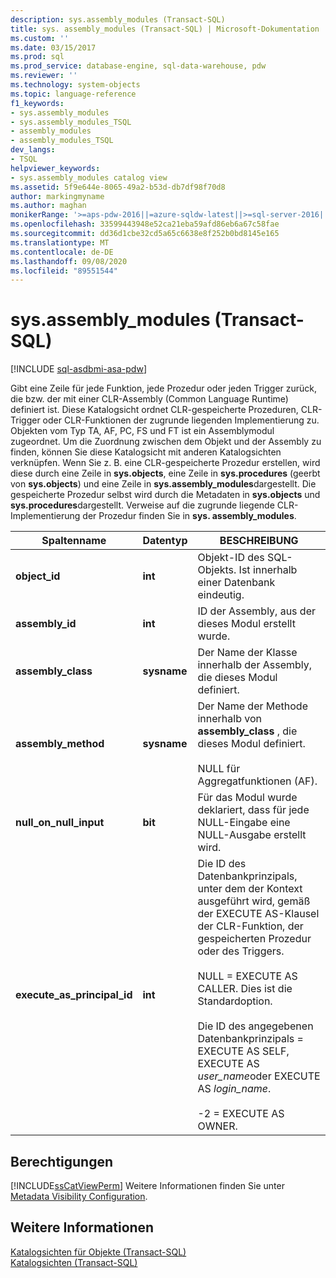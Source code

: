 ```yaml
---
description: sys.assembly_modules (Transact-SQL)
title: sys. assembly_modules (Transact-SQL) | Microsoft-Dokumentation
ms.custom: ''
ms.date: 03/15/2017
ms.prod: sql
ms.prod_service: database-engine, sql-data-warehouse, pdw
ms.reviewer: ''
ms.technology: system-objects
ms.topic: language-reference
f1_keywords:
- sys.assembly_modules
- sys.assembly_modules_TSQL
- assembly_modules
- assembly_modules_TSQL
dev_langs:
- TSQL
helpviewer_keywords:
- sys.assembly_modules catalog view
ms.assetid: 5f9e644e-8065-49a2-b53d-db7df98f70d8
author: markingmyname
ms.author: maghan
monikerRange: '>=aps-pdw-2016||=azure-sqldw-latest||>=sql-server-2016||=sqlallproducts-allversions||>=sql-server-linux-2017||=azuresqldb-mi-current'
ms.openlocfilehash: 33599443948e52ca21eba59afd86eb6a67c58fae
ms.sourcegitcommit: dd36d1cbe32cd5a65c6638e8f252b0bd8145e165
ms.translationtype: MT
ms.contentlocale: de-DE
ms.lasthandoff: 09/08/2020
ms.locfileid: "89551544"
---
```

# <a name="sysassembly_modules-transact-sql"></a>sys.assembly_modules (Transact-SQL)
[!INCLUDE [sql-asdbmi-asa-pdw](../../includes/applies-to-version/sql-asdbmi-asa-pdw.md)]

  Gibt eine Zeile für jede Funktion, jede Prozedur oder jeden Trigger zurück, die bzw. der mit einer CLR-Assembly (Common Language Runtime) definiert ist. Diese Katalogsicht ordnet CLR-gespeicherte Prozeduren, CLR-Trigger oder CLR-Funktionen der zugrunde liegenden Implementierung zu. Objekten vom Typ TA, AF, PC, FS und FT ist ein Assemblymodul zugeordnet. Um die Zuordnung zwischen dem Objekt und der Assembly zu finden, können Sie diese Katalogsicht mit anderen Katalogsichten verknüpfen. Wenn Sie z. B. eine CLR-gespeicherte Prozedur erstellen, wird diese durch eine Zeile in **sys.objects**, eine Zeile in **sys.procedures** (geerbt von **sys.objects**) und eine Zeile in **sys.assembly_modules**dargestellt. Die gespeicherte Prozedur selbst wird durch die Metadaten in **sys.objects** und **sys.procedures**dargestellt. Verweise auf die zugrunde liegende CLR-Implementierung der Prozedur finden Sie in **sys. assembly_modules**.  
  
|Spaltenname|Datentyp|BESCHREIBUNG|  
|-----------------|---------------|-----------------|  
|**object_id**|**int**|Objekt-ID des SQL-Objekts. Ist innerhalb einer Datenbank eindeutig.|  
|**assembly_id**|**int**|ID der Assembly, aus der dieses Modul erstellt wurde.|  
|**assembly_class**|**sysname**|Der Name der Klasse innerhalb der Assembly, die dieses Modul definiert.|  
|**assembly_method**|**sysname**|Der Name der Methode innerhalb von **assembly_class** , die dieses Modul definiert.<br /><br /> NULL für Aggregatfunktionen (AF).|  
|**null_on_null_input**|**bit**|Für das Modul wurde deklariert, dass für jede NULL-Eingabe eine NULL-Ausgabe erstellt wird.|  
|**execute_as_principal_id**|**int**|Die ID des Datenbankprinzipals, unter dem der Kontext ausgeführt wird, gemäß der EXECUTE AS-Klausel der CLR-Funktion, der gespeicherten Prozedur oder des Triggers.<br /><br /> NULL = EXECUTE AS CALLER. Dies ist die Standardoption.<br /><br /> Die ID des angegebenen Datenbankprinzipals = EXECUTE AS SELF, EXECUTE AS *user_name*oder EXECUTE AS *login_name*.<br /><br /> -2 = EXECUTE AS OWNER.|  
  
## <a name="permissions"></a>Berechtigungen  
 [!INCLUDE[ssCatViewPerm](../../includes/sscatviewperm-md.md)] Weitere Informationen finden Sie unter [Metadata Visibility Configuration](../../relational-databases/security/metadata-visibility-configuration.md).  
  
## <a name="see-also"></a>Weitere Informationen  
 [Katalogsichten für Objekte &#40;Transact-SQL&#41;](../../relational-databases/system-catalog-views/object-catalog-views-transact-sql.md)   
 [Katalogsichten &#40;Transact-SQL&#41;](../../relational-databases/system-catalog-views/catalog-views-transact-sql.md)  
  
  
